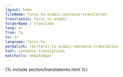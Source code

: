```yaml
---
layout: home
fileName: farsi-to-arabic-sentence-translation
translatein: farsi_to_arabic
folderName : translate
lang: ar
from: fa
to: ar
langname: farsi-to
permalink: /ar/farsi-to-arabic-sentence-translation
tool: sentence-translations
matchurls: en&&fa&&ar
---
```

{% include section/translateinto.html %}
